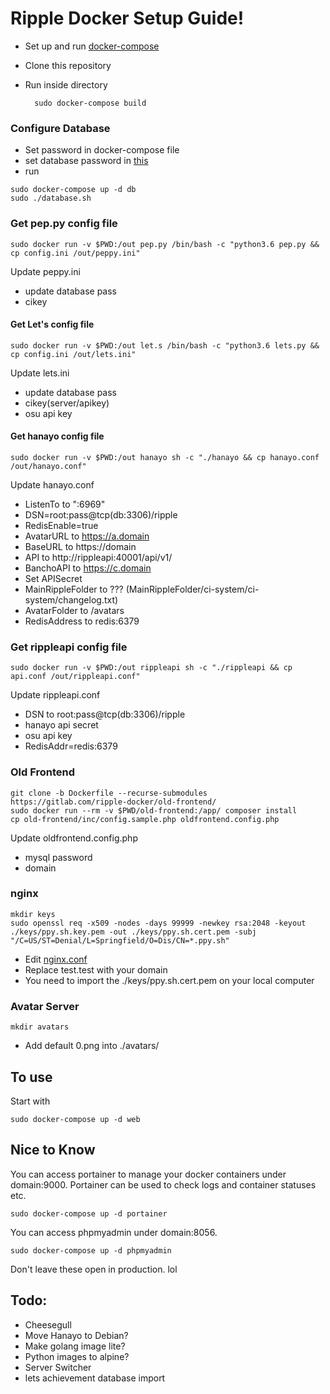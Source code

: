 # Ripple Docker Setup Guide!

- Set up and run [docker-compose](docker-compose.yml)
- Clone this repository
- Run inside directory

        sudo docker-compose build

### Configure Database

- Set password in docker-compose file
- set database password in [this](database.sh)
- run

```
sudo docker-compose up -d db
sudo ./database.sh
```

### Get pep.py config file

    sudo docker run -v $PWD:/out pep.py /bin/bash -c "python3.6 pep.py && cp config.ini /out/peppy.ini"

Update peppy.ini
- update database pass 
- cikey

#### Get Let's config file

    sudo docker run -v $PWD:/out let.s /bin/bash -c "python3.6 lets.py && cp config.ini /out/lets.ini"

Update lets.ini
- update database pass
- cikey(server/apikey)
- osu api key

#### Get hanayo config file

    sudo docker run -v $PWD:/out hanayo sh -c "./hanayo && cp hanayo.conf /out/hanayo.conf"

Update hanayo.conf
- ListenTo to ":6969"
- DSN=root:pass@tcp(db:3306)/ripple
- RedisEnable=true
- AvatarURL to https://a.domain
- BaseURL to https://domain
- API to http://rippleapi:40001/api/v1/
- BanchoAPI to https://c.domain
- Set APISecret
- MainRippleFolder to ??? (MainRippleFolder/ci-system/ci-system/changelog.txt)
- AvatarFolder to /avatars
- RedisAddress to redis:6379

### Get rippleapi config file 

    sudo docker run -v $PWD:/out rippleapi sh -c "./rippleapi && cp api.conf /out/rippleapi.conf"

Update rippleapi.conf
- DSN to root:pass@tcp(db:3306)/ripple
- hanayo api secret
- osu api key
- RedisAddr=redis:6379

### Old Frontend

```
git clone -b Dockerfile --recurse-submodules https://gitlab.com/ripple-docker/old-frontend/
sudo docker run --rm -v $PWD/old-frontend:/app/ composer install
cp old-frontend/inc/config.sample.php oldfrontend.config.php
```

Update oldfrontend.config.php
- mysql password
- domain

### nginx

```
mkdir keys
sudo openssl req -x509 -nodes -days 99999 -newkey rsa:2048 -keyout ./keys/ppy.sh.key.pem -out ./keys/ppy.sh.cert.pem -subj "/C=US/ST=Denial/L=Springfield/O=Dis/CN=*.ppy.sh"
```

- Edit [nginx.conf](nginx.conf)
- Replace test.test with your domain
- You need to import the ./keys/ppy.sh.cert.pem on your local computer

### Avatar Server

    mkdir avatars

- Add default 0.png into ./avatars/

## To use

Start with

    sudo docker-compose up -d web

## Nice to Know

You can access portainer to manage your docker containers under domain:9000. Portainer can be used to check logs and container statuses etc.

    sudo docker-compose up -d portainer

You can access phpmyadmin under domain:8056.

    sudo docker-compose up -d phpmyadmin

Don't leave these open in production. lol

## Todo:
- Cheesegull
- Move Hanayo to Debian?
- Make golang image lite?
- Python images to alpine?
- Server Switcher
- lets achievement database import

